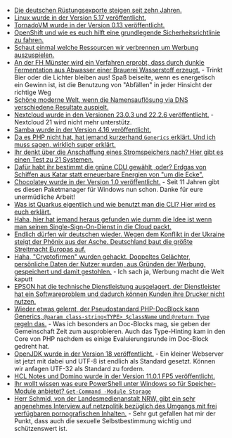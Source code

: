 * [Die deutschen Rüstungsexporte steigen seit zehn Jahren.](https://verfassungsblog.de/deutsche-rustungsexporte-als-teil-einer-koharenten-ausen-und-sicherheitsstrategie/)
* [Linux wurde in der Version 5.17 veröffentlicht.](https://lwn.net/Articles/887679/)
* [TornadoVM wurde in der Version 0.13 veröffentlicht.](https://www.phoronix.com/scan.php?page=news_item&px=TornadoVM-0.13)
* [OpenShift und wie es euch hilft eine grundlegende Sicherheitsrichtlinie zu fahren.](https://www.opensourcerers.org/2022/03/21/security-aspects-with-openshift-an-overview/)
* [Schaut einmal welche Ressourcen wir verbrennen um Werbung auszuspielen.](https://www.kuketz-blog.de/online-werbung-real-time-bidding-und-iab-standards-teil1/)
* [An der FH Münster wird ein Verfahren erprobt, dass durch dunkle Fermentation aus Abwasser einer Brauerei Wasserstoff erzeugt.](https://www.sonnenseite.com/de/wissenschaft/neue-versuchsanlage-erzeugt-rund-um-die-uhr-wasserstoff-und-methan-aus-abwasser/) - Trinkt Bier oder die Lichter bleiben aus! Spaß beiseite, wenn es energetisch ein Gewinn ist, ist die Benutzung von "Abfällen" in jeder Hinsicht der richtige Weg
* [Schöne moderne Welt, wenn die Namensauflösung via DNS verschiedene Resultate auspielt.](https://utcc.utoronto.ca/~cks/space/blog/sysadmin/DNSVariabilityProblems)
* [Nextcloud wurde in den Versionen 23.0.3 und 22.2.6 veröffentlicht.](https://nextcloud.com/blog/nextcloud-23-0-3-and-22-2-6-are-out-bringing-a-series-of-bug-fixes-and-improvements/) - Nextcloud 21 wird nicht mehr unterstütz.
* [Samba wurde in der Version 4.16 veröffentlicht.](https://www.phoronix.com/scan.php?page=news_item&px=Samba-4.16-Released)
* [Da es PHP nicht hat, hat jemand kurzerhand `Generics` erklärt. Und ich muss sagen, wirklich super erklärt.](https://stitcher.io/blog/generics-in-php-1)
* [Ihr denkt über die Anschaffung eines Stromspeichers nach? Hier gibt es einen Test zu 21 Systemen.](https://www.sonnenseite.com/de/energie/21-solarstromspeicher-im-vergleich/)
* [Dafür habt ihr bestimmt die grüne CDU gewählt, oder? Erdgas von Schiffen aus Katar statt erneuerbare Energien von "um die Ecke".](https://www.sonnenseite.com/de/politik/erdgas-aus-katar-statt-ausbau-der-erneuerbaren-energien/)
* [Chocolatey wurde in der Version 1.0 veröffentlicht.](https://blog.chocolatey.org/2022/03/announcing-11-years-of-chocolatey/) - Seit 11 Jahren gibt es diesen Paketmanager für Windows nun schon. Danke für eure unermüdliche Arbeit!
* [Was ist Quarkus eigentlich und wie benutzt man die CLI? Hier wird es euch erklärt.](https://opensource.com/article/22/3/reactive-programming-kotlin-quarkus)
* [Haha, hier hat jemand heraus gefunden wie dumm die Idee ist wenn man seinen Single-Sign-On-Dienst in die Cloud packt.](https://blog.fefe.de/?ts=9cc76597)
* [Endlich dürfen wir deutschen wieder. Wegen dem Konflikt in der Ukraine steigt der Phönix aus der Asche. Deutschland baut die größte Streitmacht Europas auf.](https://blog.fefe.de/?ts=9cc6ab0b)
* [Haha, "Cryptofirmen" wurden gehackt. Doppeltes Gelächter, persönliche Daten der Nutzer wurden, aus Gründen der Werbung, gespeichert und damit gestohlen.](https://blog.fefe.de/?ts=9cc4c5c7) - Ich sach ja, Werbung macht die Welt kaputt
* [EPSON hat die technische Dienstleistung ausgelagert, der Dienstleister hat ein Softwareproblem und dadurch können Kunden ihre Drucker nicht nutzen.](https://blog.fefe.de/?ts=9cc71f58)
* [Wieder etwas gelernt, der Pseudostandard PHP-DocBlock kann Generics, `@param class-string<TYPE> $className` und `@return Type` regeln das.](https://stitcher.io/blog/generics-in-php-2) - Was ich besonders an Doc-Blocks mag, sie geben der Gemeinschaft Zeit zum ausprobieren. Auch das Type-Hinting kam in den Core von PHP nachdem es einige Evaluierungsrunde im Doc-Block gedreht hat.
* [OpenJDK wurde in der Version 18 veröffentlicht.](https://www.phoronix.com/scan.php?page=news_item&px=OpenJDK-18-Released) - Ein kleiner Webserver ist jetzt mit dabei und UTF-8 ist endlich als Standard gesetzt. Können wir anfagen UTF-32 als Standard zu fordern.
* [HCL Notes und Domino wurde in der Version 11.0.1 FP5 veröffentlicht.](https://n-komm.de/updates-fuer-hcl-domino-11-0-1-sametime-11-6-und-ein-neues-mail-template-version-12-0-1/)
* [Ihr wollt wissen was eure PowerShell unter Windows so für Speicher-Module anbietet? `Get-Command -Module Storage`](https://4sysops.com/archives/the-powershell-storage-module-initialize-partition-format-check-disk-usage-and-resize-disk/)
* [Herr Schmid, von der Landesmedienanstalt NRW, gibt ein sehr angenehmes Interview auf netzpolitik bezüglich des Umgangs mit frei verfügbaren pornografischen Inhalten.](https://netzpolitik.org/2022/fall-xhamster-medienaufsicht-will-noch-mehr-befugnisse-gegen-pornoseiten/) - Sehr gut gefallen hat mir der Punkt, dass auch die sexuelle Selbstbestimmung wichtig und schützenswert ist.
